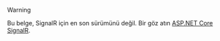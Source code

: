 > [!WARNING]
> Bu belge, SignalR için en son sürümünü değil. Bir göz atın [ASP.NET Core SignalR](/aspnet/core/signalr/introduction).
